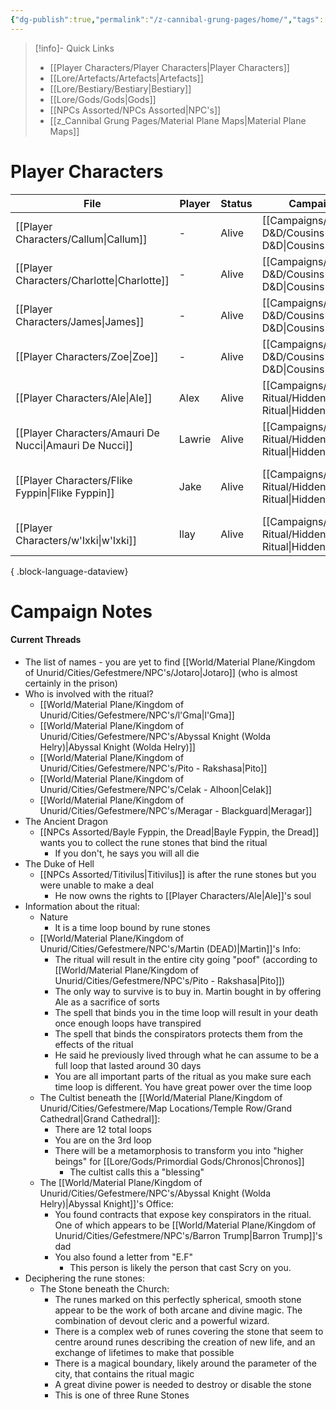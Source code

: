 ```yaml
---
{"dg-publish":true,"permalink":"/z-cannibal-grung-pages/home/","tags":["gardenEntry"]}
---
```


>[!info]- Quick Links
>- [[Player Characters/Player Characters\|Player Characters]]
>- [[Lore/Artefacts/Artefacts\|Artefacts]]
>- [[Lore/Bestiary/Bestiary\|Bestiary]]
>- [[Lore/Gods/Gods\|Gods]]
>- [[NPCs Assorted/NPCs Assorted\|NPC's]]
>- [[z_Cannibal Grung Pages/Material Plane Maps\|Material Plane Maps]]

# Player Characters
| File                                                      | Player | Status | Campaign                                                    | Level | AC | PP | Special Features                                                   | Race                                                    | Class   | Age             | Gender |
| --------------------------------------------------------- | ------ | ------ | ----------------------------------------------------------- | ----- | -- | -- | ------------------------------------------------------------------ | ------------------------------------------------------- | ------- | --------------- | ------ |
| [[Player Characters/Callum\|Callum]]                   | \-     | Alive  | [[Campaigns/Cousins D&D/Cousins D&D\|Cousins D&D]]       | \-    | \- | \- | \-                                                                 | \-                                                      | \-      | \-              | \-     |
| [[Player Characters/Charlotte\|Charlotte]]             | \-     | Alive  | [[Campaigns/Cousins D&D/Cousins D&D\|Cousins D&D]]       | \-    | \- | \- | \-                                                                 | \-                                                      | \-      | \-              | \-     |
| [[Player Characters/James\|James]]                     | \-     | Alive  | [[Campaigns/Cousins D&D/Cousins D&D\|Cousins D&D]]       | \-    | \- | \- | \-                                                                 | \-                                                      | \-      | \-              | \-     |
| [[Player Characters/Zoe\|Zoe]]                         | \-     | Alive  | [[Campaigns/Cousins D&D/Cousins D&D\|Cousins D&D]]       | \-    | \- | \- | \-                                                                 | \-                                                      | \-      | \-              | \-     |
| [[Player Characters/Ale\|Ale]]                         | Alex   | Alive  | [[Campaigns/Hidden Ritual/Hidden Ritual\|Hidden Ritual]] | 6     | 19 | 13 | An ex-battle cleric                                                | [[Lore/Bestiary/Human\|Human]]                       | Cleric  | 45 (as of 1491) | Male   |
| [[Player Characters/Amauri De Nucci\|Amauri De Nucci]] | Lawrie | Alive  | [[Campaigns/Hidden Ritual/Hidden Ritual\|Hidden Ritual]] | 6     | 15 | 13 | A noble in Gefestmere                                              | [[Lore/Bestiary/Human\|Human]]                       | Wizard  | \-              | Male   |
| [[Player Characters/Flike Fyppin\|Flike Fyppin]]       | Jake   | Alive  | [[Campaigns/Hidden Ritual/Hidden Ritual\|Hidden Ritual]] | 6     | 13 | 13 | [[z_DM Screen/References/Magic Wheel Spins\|Magic Wheel Spins]] | [[Lore/Bestiary/Mapach or Tanuki\|Mapach or Tanuki]] | Warlock | 10 (as of 1491) | Male   |
| [[Player Characters/w'Ixki\|w'Ixki]]                   | Ilay   | Alive  | [[Campaigns/Hidden Ritual/Hidden Ritual\|Hidden Ritual]] | 6     | 16 | 14 | Poisonous Skin                                                     | [[Lore/Bestiary/Grung or Tripkee\|Grung or Tripkee]] | Ranger  | 9 (as of 1491)  | Male   |

{ .block-language-dataview}
# Campaign Notes

<div class="transclusion internal-embed is-loaded"><div class="markdown-embed">



#### Current Threads
- The list of names - you are yet to find [[World/Material Plane/Kingdom of Unurid/Cities/Gefestmere/NPC's/Jotaro\|Jotaro]] (who is almost certainly in the prison)
- Who is involved with the ritual?
	- [[World/Material Plane/Kingdom of Unurid/Cities/Gefestmere/NPC's/l'Gma\|l'Gma]]
	- [[World/Material Plane/Kingdom of Unurid/Cities/Gefestmere/NPC's/Abyssal Knight (Wolda Helry)\|Abyssal Knight (Wolda Helry)]]
	- [[World/Material Plane/Kingdom of Unurid/Cities/Gefestmere/NPC's/Pito - Rakshasa\|Pito]]
	- [[World/Material Plane/Kingdom of Unurid/Cities/Gefestmere/NPC's/Celak - Alhoon\|Celak]]
	- [[World/Material Plane/Kingdom of Unurid/Cities/Gefestmere/NPC's/Meragar - Blackguard\|Meragar]]
- The Ancient Dragon
	- [[NPCs Assorted/Bayle Fyppin, the Dread\|Bayle Fyppin, the Dread]] wants you to collect the rune stones that bind the ritual
		- If you don't, he says you will all die
- The Duke of Hell
	- [[NPCs Assorted/Titivilus\|Titivilus]] is after the rune stones but you were unable to make a deal
		- He now owns the rights to [[Player Characters/Ale\|Ale]]'s soul
- Information about the ritual:
	- Nature
		- It is a time loop bound by rune stones 
	- [[World/Material Plane/Kingdom of Unurid/Cities/Gefestmere/NPC's/Martin (DEAD)\|Martin]]'s Info:
		- The ritual will result in the entire city going "poof" (according to [[World/Material Plane/Kingdom of Unurid/Cities/Gefestmere/NPC's/Pito - Rakshasa\|Pito]])
		- The only way to survive is to buy in. Martin bought in by offering Ale as a sacrifice of sorts
		- The spell that binds you in the time loop will result in your death once enough loops have transpired
		- The spell that binds the conspirators protects them from the effects of the ritual
		- He said he previously lived through what he can assume to be a full loop that lasted around 30 days
		- You are all important parts of the ritual as you make sure each time loop is different. You have great power over the time loop
	- The Cultist beneath the [[World/Material Plane/Kingdom of Unurid/Cities/Gefestmere/Map Locations/Temple Row/Grand Cathedral\|Grand Cathedral]]:
		- There are 12 total loops
		- You are on the 3rd loop
		- There will be a metamorphosis to transform you into "higher beings" for [[Lore/Gods/Primordial Gods/Chronos\|Chronos]]
			- The cultist calls this a "blessing"
	- The [[World/Material Plane/Kingdom of Unurid/Cities/Gefestmere/NPC's/Abyssal Knight (Wolda Helry)\|Abyssal Knight]]'s Office:
		- You found contracts that expose key conspirators in the ritual. One of which appears to be [[World/Material Plane/Kingdom of Unurid/Cities/Gefestmere/NPC's/Barron Trump\|Barron Trump]]'s dad 
		- You also found a letter from "E.F"
			- This person is likely the person that cast Scry on you.
- Deciphering the rune stones:
	- The Stone beneath the Church:
		- The runes marked on this perfectly spherical, smooth stone appear to be the work of both arcane and divine magic. The combination of devout cleric and a powerful wizard. 
		- There is a complex web of runes covering the stone that seem to centre around runes describing the creation of new life, and an exchange of lifetimes to make that possible
		- There is a magical boundary, likely around the parameter of the city, that contains the ritual magic
		- A great divine power is needed to destroy or disable the stone
		- This is one of three Rune Stones


</div></div>


